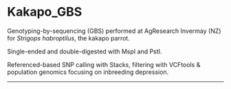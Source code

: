 # Kakapo_GBS
 
Genotyping-by-sequencing (GBS) performed at AgResearch Invermay (NZ) for *Strigops habroptilus*, the kakapo parrot.

Single-ended and double-digested with MspI and PstI.

Referenced-based SNP calling with Stacks, filtering with VCFtools &amp; population genomics focusing on inbreeding depression.

***
